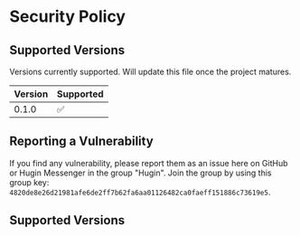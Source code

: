 # Security Policy

## Supported Versions

Versions currently supported. Will update this file once the project matures.

| Version | Supported          |
| ------- | ------------------ |
| 0.1.0   | :white_check_mark: |

## Reporting a Vulnerability

If you find any vulnerability, please report them as an issue here on GitHub or Hugin Messenger in the group "Hugin". Join the group by using this group key: `4820de8e26d21981afe6de2ff7b62fa6aa01126482ca0faeff151886c73619e5`.
## Supported Versions 
